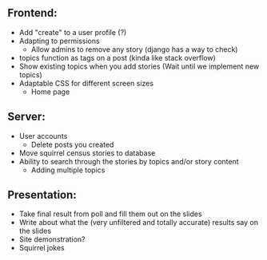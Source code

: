 ## **Frontend:**

-   Add "create" to a user profile (?)
-   Adapting to permissions
    -   Allow admins to remove any story (django has a way to check)
-   topics function as tags on a post (kinda like stack overflow)
-   Show existing topics when you add stories (Wait until we implement new topics)
-   Adaptable CSS for different screen sizes
    -   Home page

## **Server:**

-   User accounts
    -   Delete posts you created
-   Move squirrel census stories to database
-   Ability to search through the stories by topics and/or story content
    -   Adding multiple topics

## **Presentation:**

-   Take final result from poll and fill them out on the slides
-   Write about what the (very unfiltered and totally accurate) results say on the slides
-   Site demonstration?
-   Squirrel jokes
